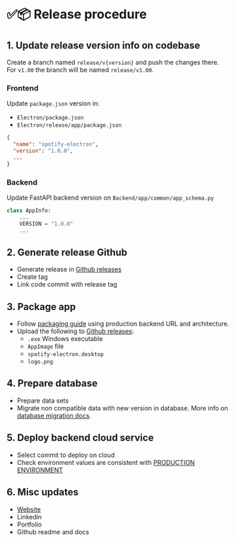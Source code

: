 # ✅📦 Release procedure

## 1. Update release version info on codebase

Create a branch named `release/v{version}` and push the changes there. For `v1.00`
the branch will be named `release/v1.00`.

### Frontend

Update `package.json` version in:

* `Electron/package.json`
* `Electron/release/app/package.json`

```json
{
  "name": "spotify-electron",
  "version": "1.0.0",
  ...
}
```

### Backend

Update FastAPI backend version on `Backend/app/common/app_schema.py`

```py
class AppInfo:
    ...
    VERSION = "1.0.0"
    ...
```

## 2. Generate release Github

* Generate release in [Github releases](https://github.com/AntonioMrtz/SpotifyElectron/releases/new)
* Create tag
* Link code commit with release tag

## 3. Package app

* Follow [packaging guide](../frontend/Package-app.md) using production backend URL and architecture.
* Upload the following to [Github releases](https://github.com/AntonioMrtz/SpotifyElectron/releases):
  * `.exe` Windows executable
  * `AppImage` file
  * `spotify-electron.desktop`
  * `logo.png`

## 4. Prepare database

* Prepare data sets
* Migrate non compatible data with new version in database. More info on [database migration docs](../utils/Migration-DB.md).

## 5. Deploy backend cloud service

* Select commit to deploy on cloud
* Check environment values are consistent with [PRODUCTION ENVIRONMENT](../backend/Environment.md)

## 6. Misc updates

* [Website](https://github.com/AntonioMrtz/SpotifyElectron_Web)
* Linkedin
* Portfolio
* Github readme and docs
